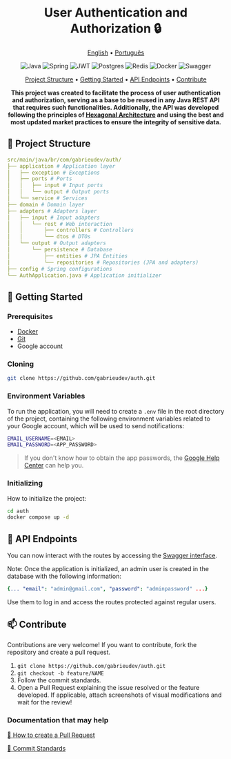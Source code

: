 <h1 align="center" style="font-weight: bold;">User Authentication and Authorization 🔒</h1>

<p align="center">
  <a href="#inicio">English</a> •
  <a href="README.pt-br.md">Português</a>
</p>

<p align="center">
  <img src="https://img.shields.io/badge/java-%23ED8B00.svg?style=for-the-badge&logo=openjdk&logoColor=white" alt="Java">
  <img src="https://img.shields.io/badge/spring-%236DB33F.svg?style=for-the-badge&logo=spring&logoColor=white" alt="Spring">
  <img src="https://img.shields.io/badge/JWT-black?style=for-the-badge&logo=JSON%20web%20tokens" alt="JWT">
  <img src="https://img.shields.io/badge/postgres-%23316192.svg?style=for-the-badge&logo=postgresql&logoColor=white" alt="Postgres">
  <img src="https://img.shields.io/badge/redis-%23DD0031.svg?style=for-the-badge&logo=redis&logoColor=white" alt="Redis">
  <img src="https://img.shields.io/badge/docker-%230db7ed.svg?style=for-the-badge&logo=docker&logoColor=white" alt="Docker">
  <img src="https://img.shields.io/badge/-Swagger-%23Clojure?style=for-the-badge&logo=swagger&logoColor=white" alt="Swagger">
</p>

<p align="center">
 <a href="#structure">Project Structure</a> • 
 <a href="#getting-started">Getting Started</a> • 
 <a href="#routes">API Endpoints</a> •
 <a href="#contribute">Contribute</a>
</p>

<p align="center">
  <b>This project was created to facilitate the process of user authentication and authorization, serving as a base to be reused in any Java REST API that requires such functionalities. Additionally, the API was developed following the principles of <a href=https://medium.com/@marcio.kgr/arquitetura-hexagonal-8958fb3e5507>Hexagonal Architecture</a> and using the best and most updated market practices to ensure the integrity of sensitive data.</b>
</p>

<h2 id="structure">📂 Project Structure</h2>

```yaml
src/main/java/br/com/gabrieudev/auth/
├── application # Application layer
│   ├── exception # Exceptions
│   ├── ports # Ports
│   │   ├── input # Input ports
│   │   └── output # Output ports
│   └── service # Services
├── domain # Domain layer
├── adapters # Adapters layer
│   ├── input # Input adapters
│   │   └── rest # Web interaction
│   │       ├── controllers # Controllers
│   │       └── dtos # DTOs
│   └── output # Output adapters
│       └── persistence # Database
│           ├── entities # JPA Entities
│           └── repositories # Repositories (JPA and adapters)
├── config # Spring configurations
└── AuthApplication.java # Application initializer
```

<h2 id="getting-started">🚀 Getting Started</h2>

<h3>Prerequisites</h3>

- [Docker](https://www.docker.com/get-started/)
- [Git](https://git-scm.com/downloads)
- Google account

<h3>Cloning</h3>

```bash
git clone https://github.com/gabrieudev/auth.git
```

<h3>Environment Variables</h3>

To run the application, you will need to create a `.env` file in the root directory of the project, containing the following environment variables related to your Google account, which will be used to send notifications:

```bash
EMAIL_USERNAME=<EMAIL>
EMAIL_PASSWORD=<APP_PASSWORD>
```

> If you don't know how to obtain the app passwords, the [Google Help Center](https://support.google.com/accounts/answer/185833?hl=en) can help you.

<h3>Initializing</h3>

How to initialize the project:

```bash
cd auth
docker compose up -d
```

<h2 id="routes">📍 API Endpoints</h2>

You can now interact with the routes by accessing the [Swagger interface](http://localhost:8080/swagger-ui/index.html).

Note: Once the application is initialized, an admin user is created in the database with the following information:

```yaml
{... "email": "admin@gmail.com", "password": "adminpassword" ...}
```

Use them to log in and access the routes protected against regular users.

<h2 id="contribute">📫 Contribute</h2>

Contributions are very welcome! If you want to contribute, fork the repository and create a pull request.

1. `git clone https://github.com/gabrieudev/auth.git`
2. `git checkout -b feature/NAME`
3. Follow the commit standards.
4. Open a Pull Request explaining the issue resolved or the feature developed. If applicable, attach screenshots of visual modifications and wait for the review!

<h3>Documentation that may help</h3>

[📝 How to create a Pull Request](https://www.atlassian.com/git/tutorials/making-a-pull-request)

[💾 Commit Standards](https://gist.github.com/joshbuchea/6f47e86d2510bce28f8e7f42ae84c716)
